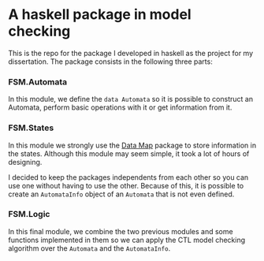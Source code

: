 # A haskell package in model checking

This is the repo for the package I developed in haskell as the project for my dissertation. The package consists in the following three parts:

### FSM.Automata

In this module, we define the `data Automata` so it is possible to construct an Automata, perform basic operations with it or get information from it.

### FSM.States

In this module we strongly use the [Data Map](http://hackage.haskell.org/package/containers-0.6.2.1/docs/Data-Map-Strict.html) package to store information in the states. Although this module may seem simple, it took a lot of hours of designing.

I decided to keep the packages independents from each other so you can use one without having to use the other. Because of this, it is possible to create an `AutomataInfo` object of an `Automata` that is not even defined.

### FSM.Logic

In this final module, we combine the two previous modules and some functions implemented in them so we can apply the CTL model checking algorithm over the `Automata` and the `AutomataInfo`. 
